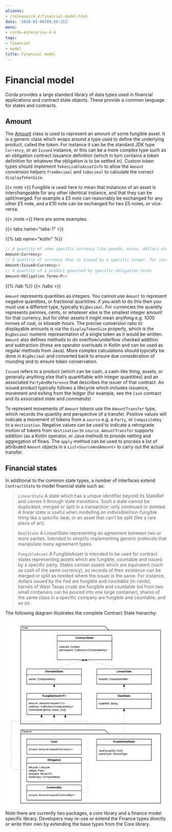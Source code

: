 ```yaml
---
aliases:
- /releases/4.4/financial-model.html
date: '2020-01-08T09:59:25Z'
menu:
- corda-enterprise-4-4
tags:
- financial
- model
title: Financial model
---
```




# Financial model

Corda provides a large standard library of data types used in financial applications and contract state objects.
            These provide a common language for states and contracts.


## Amount

The [Amount](api/kotlin/corda/net.corda.core.contracts/-amount/index.html) class is used to represent an amount of
                some fungible asset. It is a generic class which wraps around a type used to define the underlying product, called
                the *token*. For instance it can be the standard JDK type `Currency`, or an `Issued` instance, or this can be
                a more complex type such as an obligation contract issuance definition (which in turn contains a token definition
                for whatever the obligation is to be settled in). Custom token types should implement `TokenizableAssetInfo` to allow the
                `Amount` conversion helpers `fromDecimal` and `toDecimal` to calculate the correct `displayTokenSize`.


{{< note >}}
Fungible is used here to mean that instances of an asset is interchangeable for any other identical instance,
                    and that they can be split/merged. For example a £5 note can reasonably be exchanged for any other £5 note, and
                    a £10 note can be exchanged for two £5 notes, or vice-versa.

{{< /note >}}
Here are some examples:


{{< tabs name="tabs-1" >}}


{{% tab name="kotlin" %}}
```kotlin
// A quantity of some specific currency like pounds, euros, dollars etc.
Amount<Currency>
// A quantity of currency that is issued by a specific issuer, for instance central bank vs other bank dollars
Amount<Issued<Currency>>
// A quantity of a product governed by specific obligation terms
Amount<Obligation.Terms<P>>
```
{{% /tab %}}
{{< /tabs >}}

`Amount` represents quantities as integers. You cannot use `Amount` to represent negative quantities,
                or fractional quantities: if you wish to do this then you must use a different type, typically `BigDecimal`.
                For currencies the quantity represents pennies, cents, or whatever else is the smallest integer amount for that currency,
                but for other assets it might mean anything e.g. 1000 tonnes of coal, or kilowatt-hours. The precise conversion ratio
                to displayable amounts is via the `displayTokenSize` property, which is the `BigDecimal` numeric representation of
                a single token as it would be written. `Amount` also defines methods to do overflow/underflow checked addition and subtraction
                (these are operator overloads in Kotlin and can be used as regular methods from Java). More complex calculations should typically
                be done in `BigDecimal` and converted back to ensure due consideration of rounding and to ensure token conservation.

`Issued` refers to a product (which can be cash, a cash-like thing, assets, or generally anything else that’s
                quantifiable with integer quantities) and an associated `PartyAndReference` that describes the issuer of that contract.
                An issued product typically follows a lifecycle which includes issuance, movement and exiting from the ledger (for example,
                see the `Cash` contract and its associated *state* and *commands*)

To represent movements of `Amount` tokens use the `AmountTransfer` type, which records the quantity and perspective
                of a transfer. Positive values will indicate a movement of tokens from a `source` e.g. a `Party`, or `CompositeKey`
                to a `destination`. Negative values can be used to indicate a retrograde motion of tokens from `destination`
                to `source`. `AmountTransfer` supports addition (as a Kotlin operator, or Java method) to provide netting
                and aggregation of flows. The `apply` method can be used to process a list of attributed `Amount` objects in a
                `List<SourceAndAmount>` to carry out the actual transfer.


## Financial states

In additional to the common state types, a number of interfaces extend `ContractState` to model financial state such as:

> 
> 
> 
> `LinearState`
> A state which has a unique identifier beyond its StateRef and carries it through state transitions.
>                                 Such a state cannot be duplicated, merged or split in a transaction: only continued or deleted. A linear state is
>                                 useful when modelling an indivisible/non-fungible thing like a specific deal, or an asset that can’t be
>                                 split (like a rare piece of art).
> 
> 
> `DealState`
> A LinearState representing an agreement between two or more parties. Intended to simplify implementing generic
>                                 protocols that manipulate many agreement types.
> 
> 
> `FungibleAsset`
> A FungibleAsset is intended to be used for contract states representing assets which are fungible, countable and issued by a
>                                 specific party. States contain assets which are equivalent (such as cash of the same currency), so records of their existence
>                                 can be merged or split as needed where the issuer is the same. For instance, dollars issued by the Fed are fungible and
>                                 countable (in cents), barrels of West Texas crude are fungible and countable (oil from two small containers can be poured into one large
>                                 container), shares of the same class in a specific company are fungible and countable, and so on.

The following diagram illustrates the complete Contract State hierarchy:

![financialContractStateModel](resources/financialContractStateModel.png "financialContractStateModel")Note there are currently two packages, a core library and a finance model specific library.
                Developers may re-use or extend the Finance types directly or write their own by extending the base types from the Core library.


